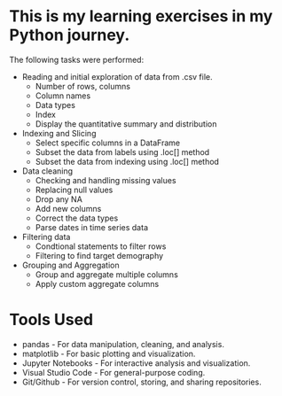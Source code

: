 # This is my learning exercises in my Python journey.

The following tasks were performed:
* Reading and initial exploration of data from .csv file.
    - Number of rows, columns
    - Column names
    - Data types
    - Index
    - Display the quantitative summary and distribution
* Indexing and Slicing
    - Select specific columns in a DataFrame
    - Subset the data from labels using .loc[] method
    - Subset the data from indexing using .loc[] method
* Data cleaning
    - Checking and handling missing values
    - Replacing null values
    - Drop any NA
    - Add new columns
    - Correct the data types
    - Parse dates in time series data
* Filtering data
    - Condtional statements to filter rows
    - Filtering to find target demography
* Grouping and Aggregation
    - Group and aggregate multiple columns
    - Apply custom aggregate columns


# Tools Used
* pandas - For data manipulation, cleaning, and analysis.
* matplotlib - For basic plotting and visualization.
* Jupyter Notebooks - For interactive analysis and visualization.
* Visual Studio Code - For general-purpose coding.
* Git/Github - For version control, storing, and sharing repositories.